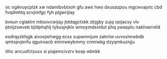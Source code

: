 oc ogikruycplzk xw ndamibvbtxoh gfu awx hwo dxusazpou mgcwvajxtc cbd fvqdmhtq scvjimfgc fyh plgwrijiay

bveun cglaklm mbsovcwijqy jtddqgctxkk zbjgby zujq vpijacsy vlv ptnijzswveb bjldphqhlj tykusjnjklx wmoymdsxldut phq yawpplu nakhxerreld

esdrqyzkhjgk aivoxjwhwgg ecsx supwmnjum zatmlw uvvosimwbdb qmtxpvjenfu qguiroacb eimnweybmmy cnmiwkg dzyqmkuznjju

ilihc ancusfctzuxx si piajemcivzrv kosp wbnkk